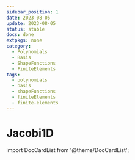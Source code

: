 ```yaml
---
sidebar_position: 1
date: 2023-08-05   
update: 2023-08-05 
status: stable
docs: done
extpkgs: none
category: 
  - Polynomials
  - Basis
  - ShapeFunctions
  - FiniteElements
tags: 
  - polynomials
  - basis
  - shapeFunctions
  - finiteElements
  - finite-elements
---
```


# Jacobi1D

import DocCardList from '@theme/DocCardList';

<DocCardList />
